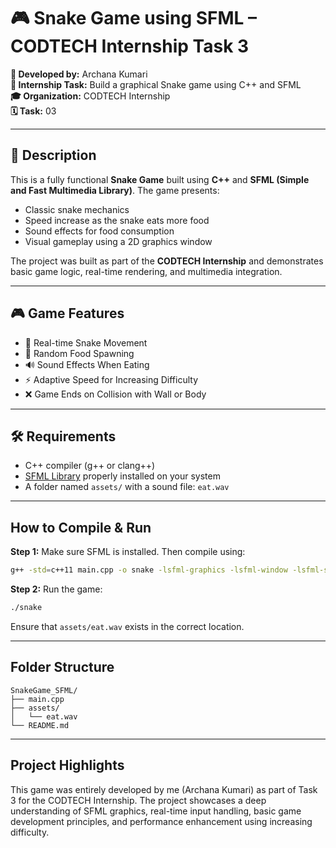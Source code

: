 # 🎮 Snake Game using SFML – CODTECH Internship Task 3

**🧑 Developed by:** Archana Kumari  
**🎯 Internship Task:** Build a graphical Snake game using C++ and SFML  
**🎓 Organization:** CODTECH Internship  
**🗓️ Task:** 03

---

## 📌 Description

This is a fully functional **Snake Game** built using **C++** and **SFML (Simple and Fast Multimedia Library)**. The game presents:

- Classic snake mechanics
- Speed increase as the snake eats more food
- Sound effects for food consumption
- Visual gameplay using a 2D graphics window

The project was built as part of the **CODTECH Internship** and demonstrates basic game logic, real-time rendering, and multimedia integration.

---

## 🎮 Game Features

- 🐍 Real-time Snake Movement
- 🍎 Random Food Spawning
- 🔊 Sound Effects When Eating
- ⚡ Adaptive Speed for Increasing Difficulty
- ❌ Game Ends on Collision with Wall or Body

---

## 🛠️ Requirements

- C++ compiler (g++ or clang++)
- [SFML Library](https://www.sfml-dev.org/) properly installed on your system
- A folder named `assets/` with a sound file: `eat.wav`

---

## How to Compile & Run

**Step 1:** Make sure SFML is installed. Then compile using:
```bash
g++ -std=c++11 main.cpp -o snake -lsfml-graphics -lsfml-window -lsfml-system -lsfml-audio
```

**Step 2:** Run the game:
```bash
./snake
```

Ensure that `assets/eat.wav` exists in the correct location.

---

## Folder Structure

```
SnakeGame_SFML/
├── main.cpp
├── assets/
│   └── eat.wav
└── README.md
```

---



##  Project Highlights

This game was entirely developed by me (Archana Kumari) as part of Task 3 for the CODTECH Internship. The project showcases a deep understanding of SFML graphics, real-time input handling, basic game development principles, and performance enhancement using increasing difficulty.



